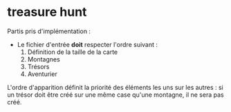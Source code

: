 # treasure hunt

Partis pris d'implémentation : 
- Le fichier d'entrée **doit** respecter l'ordre suivant :  
  1. Définition de la taille de la carte 
  2. Montagnes
  3. Trésors
  4. Aventurier

L'ordre d'apparition définit la priorité des éléments les uns sur les autres : si un trésor doit être créé sur une même case qu'une montagne, il ne sera pas créé.
